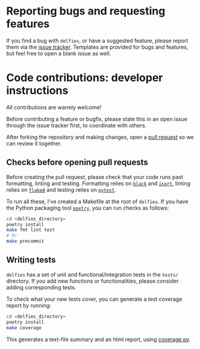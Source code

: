 # Reporting bugs and requesting features

If you find a bug with `delfies`, or have a suggested feature, please report them
via the [issue tracker](https://github.com/bricoletc/delfies/issues). Templates 
are provided for bugs and features, but feel free to open a blank issue as well.

# Code contributions: developer instructions

All contributions are warmly welcome!

Before contributing a feature or bugfix, please state this in an open issue
through the issue tracker first, to coordinate with others.

After forking the repository and making changes, open a 
[pull request](https://github.com/bricoletc/delfies/pulls) so we can review it together.

## Checks before opening pull requests

Before creating the pull request, please check that your code runs past
formatting, linting and testing. Formatting relies on
[`black`](https://github.com/psf/black) and
[`isort`](https://github.com/PyCQA/isort), linting relies on
[`flake8`](https://github.com/PyCQA/flake8) and testing relies on
[`pytest`](https://docs.pytest.org/en/stable/). 

To run all these, I've created a Makefile at the root of `delfies`. If you
have the Python packaging tool
[`poetry`](https://github.com/python-poetry/poetry), you can run checks as
follows:

```sh
cd <delfies_directory>
poetry install 
make fmt lint test
# Or 
make precommit
```

## Writing tests

`delfies` has a set of unit and functional/integration tests in the `tests/` directory.
If you add new functions or functionalities, please consider adding corresponding tests.

To check what your new tests cover, you can generate a test coverage report by running:

```sh
cd <delfies_directory>
poetry install 
make coverage
```

This generates a text-file summary and an html report, using [coverage.py](https://github.com/nedbat/coveragepy).
